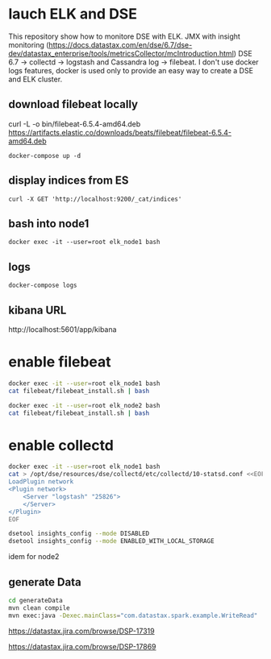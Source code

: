 # lauch ELK and DSE
This repository show how to monitore DSE with ELK. JMX with insight monitoring (https://docs.datastax.com/en/dse/6.7/dse-dev/datastax_enterprise/tools/metricsCollector/mcIntroduction.html) DSE 6.7 -> collectd -> logstash and Cassandra log -> filebeat.
I don't use docker logs features, docker is used only to provide an easy way to create a DSE and ELK cluster.

## download filebeat locally
curl -L -o bin/filebeat-6.5.4-amd64.deb https://artifacts.elastic.co/downloads/beats/filebeat/filebeat-6.5.4-amd64.deb

`docker-compose up -d`

## display indices from ES
`curl -X GET 'http://localhost:9200/_cat/indices'`

## bash into node1
`docker exec -it --user=root elk_node1 bash`

## logs
`docker-compose logs`

## kibana URL
http://localhost:5601/app/kibana

# enable filebeat
```bash
docker exec -it --user=root elk_node1 bash
cat filebeat/filebeat_install.sh | bash
```

```bash
docker exec -it --user=root elk_node2 bash
cat filebeat/filebeat_install.sh | bash
```


# enable collectd 
```bash
docker exec -it --user=root elk_node1 bash
cat > /opt/dse/resources/dse/collectd/etc/collectd/10-statsd.conf <<EOF
LoadPlugin network
<Plugin network>
    <Server "logstash" "25826">
    </Server>
</Plugin>
EOF

dsetool insights_config --mode DISABLED
dsetool insights_config --mode ENABLED_WITH_LOCAL_STORAGE
```


idem for node2


## generate Data
```bash
cd generateData
mvn clean compile
mvn exec:java -Dexec.mainClass="com.datastax.spark.example.WriteRead"
```

https://datastax.jira.com/browse/DSP-17319

https://datastax.jira.com/browse/DSP-17869







